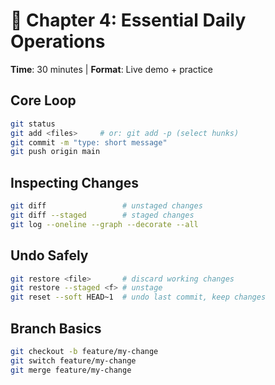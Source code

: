 # 🧰 Chapter 4: Essential Daily Operations

**Time**: 30 minutes | **Format**: Live demo + practice

## Core Loop
```bash
git status
git add <files>     # or: git add -p (select hunks)
git commit -m "type: short message"
git push origin main
```

## Inspecting Changes
```bash
git diff                 # unstaged changes
git diff --staged        # staged changes
git log --oneline --graph --decorate --all
```

## Undo Safely
```bash
git restore <file>       # discard working changes
git restore --staged <f> # unstage
git reset --soft HEAD~1  # undo last commit, keep changes
```

## Branch Basics
```bash
git checkout -b feature/my-change
git switch feature/my-change
git merge feature/my-change
```
